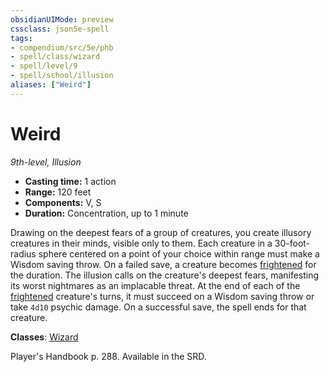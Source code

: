 ```yaml
---
obsidianUIMode: preview
cssclass: json5e-spell
tags:
- compendium/src/5e/phb
- spell/class/wizard
- spell/level/9
- spell/school/illusion
aliases: ["Weird"]
---
```

# Weird
*9th-level, Illusion*  

- **Casting time:** 1 action
- **Range:** 120 feet
- **Components:** V, S
- **Duration:** Concentration, up to 1 minute

Drawing on the deepest fears of a group of creatures, you create illusory creatures in their minds, visible only to them. Each creature in a 30-foot-radius sphere centered on a point of your choice within range must make a Wisdom saving throw. On a failed save, a creature becomes [frightened](../../../Rules%20&%20Options/5e%20Rules/conditions.md##frightened) for the duration. The illusion calls on the creature's deepest fears, manifesting its worst nightmares as an implacable threat. At the end of each of the [frightened](../../../Rules%20&%20Options/5e%20Rules/conditions.md##frightened) creature's turns, it must succeed on a Wisdom saving throw or take `4d10` psychic damage. On a successful save, the spell ends for that creature.

**Classes**: [Wizard](../../classes/wizard.md#)

Player's Handbook p. 288. Available in the SRD.